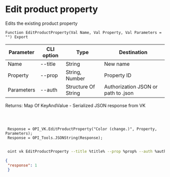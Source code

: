 ﻿---
sidebar_position: 3
---

# Edit product property
 Edits the existing product property



`Function EditProductProperty(Val Name, Val Property, Val Parameters = "") Export`

 | Parameter | CLI option | Type | Destination |
 |-|-|-|-|
 | Name | --title | String | New name |
 | Property | --prop | String, Number | Property ID |
 | Parameters | --auth | Structure Of String | Authorization JSON or path to .json |

 
 Returns: Map Of KeyAndValue - Serialized JSON response from VK

<br/>




```bsl title="Code example"
 
 Response = OPI_VK.EditProductProperty("Color (change.)", Property, Parameters);
 Response = OPI_Tools.JSONString(Response);
```
	


```sh title="CLI command example"
 
 oint vk EditProductProperty --title %title% --prop %prop% --auth %auth%

```

```json title="Result"
{
 "response": 1
 }
```
